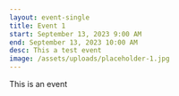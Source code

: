 ```yaml
---
layout: event-single
title: Event 1
start: September 13, 2023 9:00 AM
end: September 13, 2023 10:00 AM
desc: This a test event
image: /assets/uploads/placeholder-1.jpg
---
```

T﻿his is an event